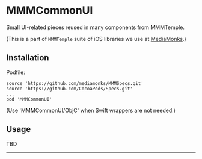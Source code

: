 # MMMCommonUI

Small UI-related pieces reused in many components from MMMTemple.

(This is a part of `MMMTemple` suite of iOS libraries we use at [MediaMonks](https://www.mediamonks.com/).)

## Installation

Podfile:

```
source 'https://github.com/mediamonks/MMMSpecs.git'
source 'https://github.com/CocoaPods/Specs.git'
...
pod 'MMMCommonUI'
```

(Use 'MMMCommonUI/ObjC' when Swift wrappers are not needed.)

## Usage

TBD

---
